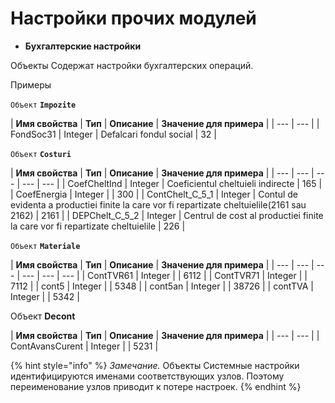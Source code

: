 # Настройки прочих модулей

* **Бухгалтерские настройки**

Объекты Содержат настройки бухгалтерских операций.

Примеры

`Объект` **`Impozite`**

| **Имя свойства** | **Тип** | **Описание** | **Значение для примера** |
| --- | --- |
| FondSoc31 | Integer | Defalcari fondul social | 32 |

 `Объект` **`Costuri`**

| **Имя свойства** | **Тип** | **Описание** | **Значение для примера** |
| --- | --- | --- | --- | --- |
| CoefCheltInd | Integer | Coeficientul cheltuieli indirecte | 165 |
| CoefEnergia | Integer |   | 300 |
| ContChelt\_C\_5\_1 | Integer | Contul de evidenta a productiei finite la care vor fi repartizate cheltuielile\(2161 sau 2162\) | 2161 |
| DEPChelt\_C\_5\_2 | Integer | Centrul de cost al productiei finite la care vor fi repartizate cheltuielile | 226 |

 `Объект` **`Materiale`**

| **Имя свойства**  | **Тип**  | **Описание**  | **Значение для примера**  |
| --- | --- | --- | --- | --- | --- |
| ContTVR61 | Integer |  | 6112 |
| ContTVR71 | Integer |  | 7112 |
| cont5 | Integer |  | 5348 |
| cont5an | Integer |  | 38726 |
| contTVA | Integer |  | 5342 |

 Объект **Decont**

| **Имя свойства**  | **Тип**  | **Описание**  | **Значение для примера**  |
| --- | --- |
| ContAvansCurent | Integer |  | 5231 |

{% hint style="info" %}
 _Замечание._  Объекты Системные настройки идентифицируются именами соответствующих узлов. Поэтому переименование узлов приводит к потере настроек.
{% endhint %}



